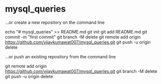 # mysql_queries

…or create a new repository on the command line

echo "# mysql_queries" >> README.md
git init
git add README.md
git commit -m "first commit"
git branch -M delete
git remote add origin https://github.com/vijaykumawat007/mysql_queries.git
git push -u origin delete

…or push an existing repository from the command line

git remote add origin https://github.com/vijaykumawat007/mysql_queries.git
git branch -M delete
git push -u origin delete
